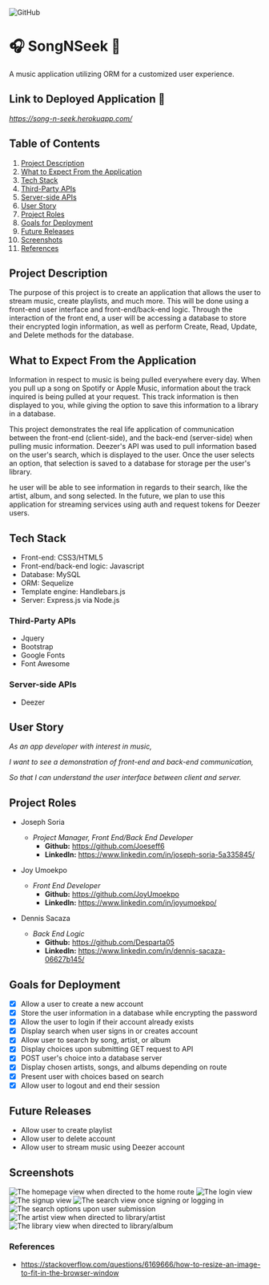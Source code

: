 ![GitHub](https://img.shields.io/github/license/Joeseff6/SongNSeek)
# 🎧 SongNSeek 🎵
A music application utilizing ORM for a customized user experience.
## Link to Deployed Application 🔗

_https://song-n-seek.herokuapp.com/_

## Table of Contents

1. [Project Description](#project-description)
2. [What to Expect From the Application](#What-to-Expect-From-the-Application)
3. [Tech Stack](#Tech-Stack)
4. [Third-Party APIs](#Third-Party-APIs)
5. [Server-side APIs](#Server-side-APIs)
6. [User Story](#User-Story)
7. [Project Roles](#Project-Roles)
8. [Goals for Deployment](#Goals-for-Deployment)
9. [Future Releases](#Future-Releases)
10. [Screenshots](#Screenshots)
11. [References](#References)

## Project Description 

The purpose of this project is to create an application that allows the user to stream music, create playlists, and much more. This will be done using a front-end user interface and front-end/back-end logic. Through the interaction of the front end, a user will be accessing a database to store their encrypted login information, as well as perform Create, Read, Update, and Delete methods for the database.
## What to Expect From the Application

Information in respect to music is being pulled everywhere every day. When you pull up a song on Spotify or Apple Music, information about the track inquired is being pulled at your request. This track information is then displayed to you, while giving the option to save this information to a library in a database.

This project demonstrates the real life application of communication between the front-end (client-side), and the back-end (server-side) when pulling music information. Deezer's API was used to pull information based on the user's search, which is displayed to the user. Once the user selects an option, that selection is saved to a database for storage per the user's library. 

he user will be able to see information in regards to their search, like the artist, album, and song selected. In the future, we plan to use this application for streaming services using auth and request tokens for Deezer users.

## Tech Stack
* Front-end: CSS3/HTML5
* Front-end/back-end logic: Javascript
* Database: MySQL
* ORM: Sequelize 
* Template engine: Handlebars.js
* Server: Express.js via Node.js

### Third-Party APIs 
* Jquery
* Bootstrap
* Google Fonts
* Font Awesome

### Server-side APIs
* Deezer 

## User Story 

_As an app developer with interest in music,_

_I want to see a demonstration of front-end and back-end communication,_

_So that I can understand the user interface between client and server._


## Project Roles

* Joseph Soria
    * _Project Manager, Front End/Back End Developer_
        * __Github:__ https://github.com/Joeseff6
        * __LinkedIn:__ https://www.linkedin.com/in/joseph-soria-5a335845/

* Joy Umoekpo
    * _Front End Developer_
        * __Github:__ https://github.com/JoyUmoekpo
        * __LinkedIn:__ https://www.linkedin.com/in/joyumoekpo/

* Dennis Sacaza
    * _Back End Logic_
        * __Github:__ https://github.com/Desparta05
        * __LinkedIn:__ https://www.linkedin.com/in/dennis-sacaza-06627b145/

## Goals for Deployment

- [x] Allow a user to create a new account
- [x] Store the user information in a database while encrypting the password
- [x] Allow the user to login if their account already exists
- [x] Display search when user signs in or creates account
- [x] Allow user to search by song, artist, or album
- [x] Display choices upon submitting GET request to API
- [x] POST user's choice into a database server
- [x] Display chosen artists, songs, and albums depending on route
- [x] Present user with choices based on search
- [x] Allow user to logout and end their session
## Future Releases
* Allow user to create playlist
* Allow user to delete account
* Allow user to stream music using Deezer account
## Screenshots
![The homepage view when directed to the home route](./assets/Homepage.JPG)
![The login view](./assets/Login.JPG)
![The signup view](./assets/Signup.JPG)
![The search view once signing or logging in](./assets/Searchview.JPG)
![The search options upon user submission](./assets/Searchoptions.JPG)
![The artist view when directed to library/artist](./assets/Artistview.JPG)
![The library view when directed to library/album](./assets/Albumview.JPG)


### References
* https://stackoverflow.com/questions/6169666/how-to-resize-an-image-to-fit-in-the-browser-window
<!-- * https://developer.mozilla.org/en-US/docs/Web/CSS/filter-function/blur() -->